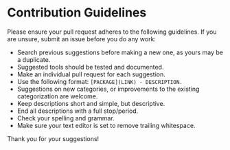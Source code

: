 # Contribution Guidelines

Please ensure your pull request adheres to the following guidelines. If you are unsure, submit an issue before you do any work:

- Search previous suggestions before making a new one, as yours may be a duplicate.
- Suggested tools should be tested and documented.
- Make an individual pull request for each suggestion.
- Use the following format: `[PACKAGE](LINK) - DESCRIPTION.`
- Suggestions on new categories, or improvements to the existing categorization are welcome.
- Keep descriptions short and simple, but descriptive.
- End all descriptions with a full stop/period.
- Check your spelling and grammar.
- Make sure your text editor is set to remove trailing whitespace.

Thank you for your suggestions!

